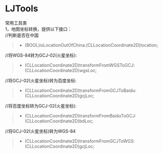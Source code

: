 # LJTools
常用工具类<br />
1，地图坐标转换，提供以下接口：<br />
//判断是否在中国
> + (BOOL)isLocationOutOfChina:(CLLocationCoordinate2D)location;

//将WGS-84转为GCJ-02(火星坐标):
> + (CLLocationCoordinate2D)transformFromWGSToGCJ:(CLLocationCoordinate2D)wgsLoc;

//将GCJ-02(火星坐标)转为百度坐标:
> + (CLLocationCoordinate2D)transformFromGCJToBaidu:(CLLocationCoordinate2D)gcjLoc;

//将百度坐标转为GCJ-02(火星坐标):
> + (CLLocationCoordinate2D)transformFromBaiduToGCJ:(CLLocationCoordinate2D)bdLoc;

//将GCJ-02(火星坐标)转为WGS-84
> + (CLLocationCoordinate2D)transformFromGCJToWGS:(CLLocationCoordinate2D)gcjLoc;